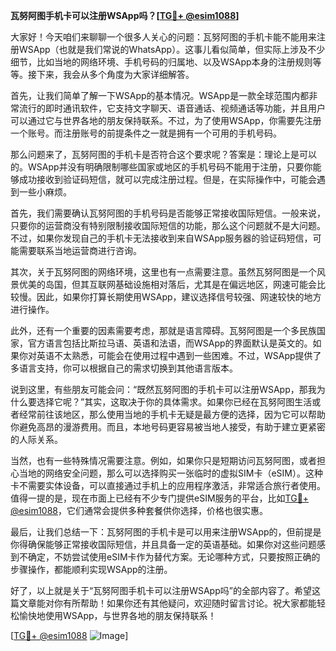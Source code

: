 **瓦努阿图手机卡可以注册WSApp吗？[[TG💪+ @esim1088](https://t.me/s/esim1088)]**

大家好！今天咱们来聊聊一个很多人关心的问题：瓦努阿图的手机卡能不能用来注册WSApp（也就是我们常说的WhatsApp）。这事儿看似简单，但实际上涉及不少细节，比如当地的网络环境、手机号码的归属地、以及WSApp本身的注册规则等等。接下来，我会从多个角度为大家详细解答。

首先，让我们简单了解一下WSApp的基本情况。WSApp是一款全球范围内都非常流行的即时通讯软件，它支持文字聊天、语音通话、视频通话等功能，并且用户可以通过它与世界各地的朋友保持联系。不过，为了使用WSApp，你需要先注册一个账号。而注册账号的前提条件之一就是拥有一个可用的手机号码。

那么问题来了，瓦努阿图的手机卡是否符合这个要求呢？答案是：理论上是可以的。WSApp并没有明确限制哪些国家或地区的手机号码不能用于注册，只要你能够成功接收到验证码短信，就可以完成注册过程。但是，在实际操作中，可能会遇到一些小麻烦。

首先，我们需要确认瓦努阿图的手机号码是否能够正常接收国际短信。一般来说，只要你的运营商没有特别限制接收国际短信的功能，那么这个问题就不是大问题。不过，如果你发现自己的手机卡无法接收到来自WSApp服务器的验证码短信，可能需要联系当地运营商进行咨询。

其次，关于瓦努阿图的网络环境，这里也有一点需要注意。虽然瓦努阿图是一个风景优美的岛国，但其互联网基础设施相对落后，尤其是在偏远地区，网速可能会比较慢。因此，如果你打算长期使用WSApp，建议选择信号较强、网速较快的地方进行操作。

此外，还有一个重要的因素需要考虑，那就是语言障碍。瓦努阿图是一个多民族国家，官方语言包括比斯拉马语、英语和法语，而WSApp的界面默认是英文的。如果你对英语不太熟悉，可能会在使用过程中遇到一些困难。不过，WSApp提供了多语言支持，你可以根据自己的需求切换到其他语言版本。

说到这里，有些朋友可能会问：“既然瓦努阿图的手机卡可以注册WSApp，那我为什么要选择它呢？”其实，这取决于你的具体需求。如果你已经在瓦努阿图生活或者经常前往该地区，那么使用当地的手机卡无疑是最方便的选择，因为它可以帮助你避免高昂的漫游费用。而且，本地号码更容易被当地人接受，有助于建立更紧密的人际关系。

当然，也有一些特殊情况需要注意。例如，如果你只是短期访问瓦努阿图，或者担心当地的网络安全问题，那么可以选择购买一张临时的虚拟SIM卡（eSIM）。这种卡不需要实体设备，可以直接通过手机上的应用程序激活，非常适合旅行者使用。值得一提的是，现在市面上已经有不少专门提供eSIM服务的平台，比如[TG💪+ @esim1088](https://t.me/s/esim1088)，它们通常会提供多种套餐供你选择，价格也很实惠。

最后，让我们总结一下：瓦努阿图的手机卡是可以用来注册WSApp的，但前提是你得确保能够正常接收国际短信，并且具备一定的英语基础。如果你对这些问题感到不确定，不妨尝试使用eSIM卡作为替代方案。无论哪种方式，只要按照正确的步骤操作，都能顺利实现WSApp的注册。

好了，以上就是关于“瓦努阿图手机卡可以注册WSApp吗”的全部内容了。希望这篇文章能对你有所帮助！如果你还有其他疑问，欢迎随时留言讨论。祝大家都能轻松愉快地使用WSApp，与世界各地的朋友保持联系！

[[TG💪+ @esim1088](https://t.me/s/esim1088) ![Image](https://i.postimg.cc/4NQfJmqS/Snipaste-2025-05-13-00-14-12.png)]